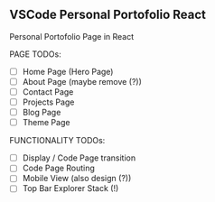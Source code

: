 ## VSCode Personal Portofolio React

Personal Portofolio Page in React

PAGE TODOs:

-   [ ] Home Page (Hero Page)
-   [ ] About Page (maybe remove (?))
-   [ ] Contact Page
-   [ ] Projects Page
-   [ ] Blog Page
-   [ ] Theme Page

FUNCTIONALITY TODOs:

-   [ ] Display / Code Page transition
-   [ ] Code Page Routing
-   [ ] Mobile View (also design (?))
-   [ ] Top Bar Explorer Stack (!)

